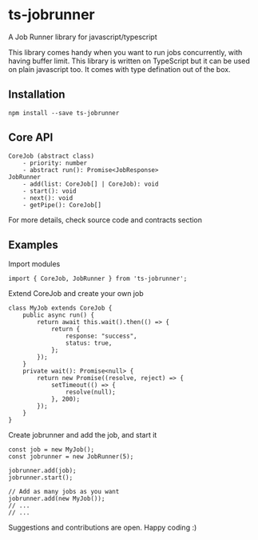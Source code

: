 # ts-jobrunner
A Job Runner library for javascript/typescript

This library comes handy when you want to run jobs concurrently, with having buffer limit. This library is written on TypeScript but it can be used on plain javascript too. It comes with type defination out of the box.

## Installation
```npm install --save ts-jobrunner```

## Core API
```
CoreJob (abstract class)
    - priority: number
    - abstract run(): Promise<JobResponse>
JobRunner
    - add(list: CoreJob[] | CoreJob): void
    - start(): void
    - next(): void
    - getPipe(): CoreJob[]
```
For more details, check source code and contracts section

## Examples
Import modules
```
import { CoreJob, JobRunner } from 'ts-jobrunner';
```

Extend CoreJob and create your own job
```
class MyJob extends CoreJob {
    public async run() {
        return await this.wait().then(() => {
            return {
                response: "success",
                status: true,
            };
        });
    }
    private wait(): Promise<null> {
        return new Promise((resolve, reject) => {
            setTimeout(() => {
                resolve(null);
            }, 200);
        });
    }
}
```

Create jobrunner and add the job, and start it
```
const job = new MyJob();
const jobrunner = new JobRunner(5);

jobrunner.add(job);
jobrunner.start();

// Add as many jobs as you want
jobrunner.add(new MyJob());
// ...
// ...
```

Suggestions and contributions are open. Happy coding :)
